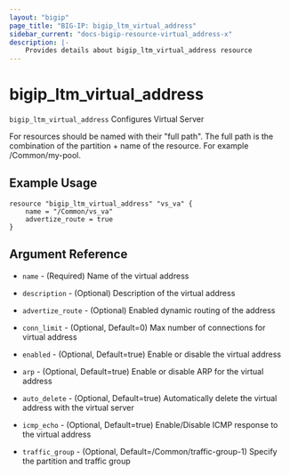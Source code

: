 ```yaml
---
layout: "bigip"
page_title: "BIG-IP: bigip_ltm_virtual_address"
sidebar_current: "docs-bigip-resource-virtual_address-x"
description: |-
    Provides details about bigip_ltm_virtual_address resource
---
```


# bigip\_ltm\_virtual\_address

`bigip_ltm_virtual_address` Configures Virtual Server

For resources should be named with their "full path". The full path is the combination of the partition + name of the resource. For example /Common/my-pool.


## Example Usage


```hcl
resource "bigip_ltm_virtual_address" "vs_va" {
    name = "/Common/vs_va"
    advertize_route = true
}

```      

## Argument Reference

* `name` - (Required) Name of the virtual address

* `description` - (Optional) Description of the virtual address

* `advertize_route` - (Optional) Enabled dynamic routing of the address

* `conn_limit` - (Optional, Default=0) Max number of connections for virtual address

* `enabled` - (Optional, Default=true) Enable or disable the virtual address

* `arp` - (Optional, Default=true) Enable or disable ARP for the virtual address

* `auto_delete` - (Optional, Default=true) Automatically delete the virtual address with the virtual server

* `icmp_echo` - (Optional, Default=true) Enable/Disable ICMP response to the virtual address

* `traffic_group` - (Optional, Default=/Common/traffic-group-1) Specify the partition and traffic group
